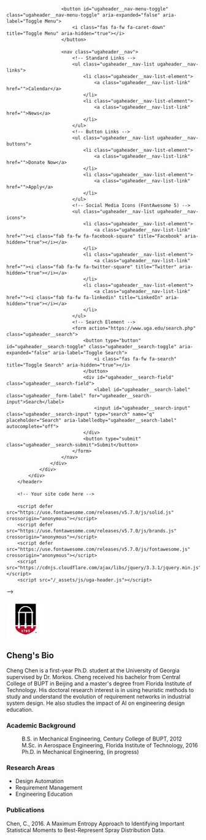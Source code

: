 <!--
<header class="ugaheader ugaheader--black ugaheader--border ugaheader--border-red">
			<div class="ugaheader__container">
				<div class="ugaheader__row">
					<div class="ugaheader__wordmark">
						<a class="ugaheader__wordmark-link" href="https://www.uga.edu/">
							University of Georgia
						</a>
					</div>
					<div class="ugaheader__nav-container">
						<!-- Menu toggle button displays on smaller screen sizes -->
						<button id="ugaheader__nav-menu-toggle" class="ugaheader__nav-menu-toggle" aria-expanded="false" aria-label="Toggle Menu">
							<i class="fas fa-fw fa-caret-down" title="Toggle Menu" aria-hidden="true"></i>
						</button>
						
						<nav class="ugaheader__nav">
							<!-- Standard Links -->
							<ul class="ugaheader__nav-list ugaheader__nav-links">
								<li class="ugaheader__nav-list-element">
									<a class="ugaheader__nav-list-link" href="">Calendar</a>
								</li>
								<li class="ugaheader__nav-list-element">
									<a class="ugaheader__nav-list-link" href="">News</a>
								</li>
							</ul>
							<!-- Button Links -->
							<ul class="ugaheader__nav-list ugaheader__nav-buttons">
								<li class="ugaheader__nav-list-element">
									<a class="ugaheader__nav-list-link" href="">Donate Now</a>
								</li>
								<li class="ugaheader__nav-list-element">
									<a class="ugaheader__nav-list-link" href="">Apply</a>
								</li>
							</ul>
							<!-- Social Media Icons (FontAwesome 5) -->
							<ul class="ugaheader__nav-list ugaheader__nav-icons">
								<li class="ugaheader__nav-list-element">
									<a class="ugaheader__nav-list-link" href=""><i class="fab fa-fw fa-facebook-square" title="Facebook" aria-hidden="true"></i></a>
								</li>
								<li class="ugaheader__nav-list-element">
									<a class="ugaheader__nav-list-link" href=""><i class="fab fa-fw fa-twitter-square" title="Twitter" aria-hidden="true"></i></a>
								</li>
								<li class="ugaheader__nav-list-element">
									<a class="ugaheader__nav-list-link" href=""><i class="fab fa-fw fa-linkedin" title="LinkedIn" aria-hidden="true"></i></a>
								</li>
							</ul>
							<!-- Search Element -->
							<form action="https://www.uga.edu/search.php" class="ugaheader__search">
								<button type="button" id="ugaheader__search-toggle" class="ugaheader__search-toggle" aria-expanded="false" aria-label="Toggle Search">
									<i class="fas fa-fw fa-search" title="Toggle Search" aria-hidden="true"></i>
								</button>
								<div id="ugaheader__search-field" class="ugaheader__search-field">
									<label id="ugaheader__search-label" class="ugaheader__form-label" for="ugaheader__search-input">Search</label>
									<input id="ugaheader__search-input" class="ugaheader__search-input" type="search" name="q" placeholder="Search" aria-labelledby="ugaheader__search-label" autocomplete="off">
								</div>
								<button type="submit" class="ugaheader__search-submit">Submit</button>
							</form>
						</nav>
					</div>
				</div>
			</div>
		</header>
		
		<!-- Your site code here -->

		<script defer src="https://use.fontawesome.com/releases/v5.7.0/js/solid.js" crossorigin="anonymous"></script>
		<script defer src="https://use.fontawesome.com/releases/v5.7.0/js/brands.js" crossorigin="anonymous"></script>
		<script defer src="https://use.fontawesome.com/releases/v5.7.0/js/fontawesome.js" crossorigin="anonymous"></script>
		<script src="https://cdnjs.cloudflare.com/ajax/libs/jquery/3.3.1/jquery.min.js"></script>
		<script src="/_assets/js/uga-header.js"></script>
-->

<img src= "favicon.png" width="100">

## Cheng's Bio

Cheng Chen is a first-year Ph.D. student at the University of Georgia supervised by Dr. Morkos. Cheng received his bachelor from Central College of BUPT in Beijing and a master's degree from Florida Institute of Technology. His doctoral research interest is in using heuristic methods to study and understand the evolution of requirement networks in industrial system design. He also studies the impact of AI on engineering design education.  


### Academic Background
<dl>
  <dd>B.S. in Mechanical Engineering, Century College of BUPT, 2012</dd>
  <dd>M.Sc. in Aerospace Engineering, Florida Institute of Technology, 2016</dd>
  <dd>Ph.D. in Mechanical Engineering, (in progress)</dd>
</dl>

### Research Areas
<ul>
  <li>Design Automation</li>
  <li>Requirement Management</li>
  <li>Engineering Education</li>
</ul> 

### Publications
Chen, C., 2016. A Maximum Entropy Approach to Identifying Important Statistical Moments to Best-Represent Spray Distribution Data.


<!--
```markdown
Syntax highlighted code block

# Header 1
## Header 2
### Header 3

- Bulleted
- List

1. Numbered
2. List
 
**Bold** and _Italic_ and `Code` text

[Link](url) and ![Image](src)
```
For more details see [GitHub Flavored Markdown](https://guides.github.com/features/mastering-markdown/).
### Jekyll Themes
Your Pages site will use the layout and styles from the Jekyll theme you have selected in your [repository settings](https://github.com/ChengC2019/Webpage/settings). The name of this theme is saved in the Jekyll `_config.yml` configuration file.

### Support or Contact
Having trouble with Pages? Check out our [documentation](https://help.github.com/categories/github-pages-basics/) or [contact support](https://github.com/contact) and we’ll help you sort it out.
-->
